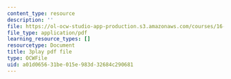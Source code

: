 ```yaml
---
content_type: resource
description: ''
file: https://ol-ocw-studio-app-production.s3.amazonaws.com/courses/16-687-private-pilot-ground-school-january-iap-2019/a01d065631be015e983d32684c290681_xsO2Ip6eiaY.pdf
file_type: application/pdf
learning_resource_types: []
resourcetype: Document
title: 3play pdf file
type: OCWFile
uid: a01d0656-31be-015e-983d-32684c290681
---
```

